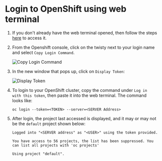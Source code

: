 # Login to OpenShift using web terminal

1. If you don't already have the web terminal opened, then follow the steps [here](web-terminal.md) to access it.

1. From the Openshift console, click on the twisty next to your login name and select `Copy Login Command`.

    ![Copy Login Command](https://github.com/IBM/openshift-workshop-was/blob/master/labs/Openshift/IntroOpenshift/images/CopyLoginCommand.jpg?raw=true)

1. In the new window that pops up, click on `Display Token`:

    ![Display Token](https://github.com/IBM/openshift-workshop-was/blob/master/labs/Openshift/IntroOpenshift/images/DisplayToken.jpg?raw=true)

1. To login to your OpenShift cluster, copy the command under `Log in with this token`, then paste it into the web terminal. The command looks like:

    ```
    oc login --token=<TOKEN> --server=<SERVER Address>
    ```

1. After login, the project last accessed is displayed, and it may or may not be the `default` project shown below:

    ```
    Logged into "<SERVER address" as "<USER>" using the token provided.

    You have access to 56 projects, the list has been suppressed. You can list all projects with 'oc projects'
    
    Using project "default".
    ```

